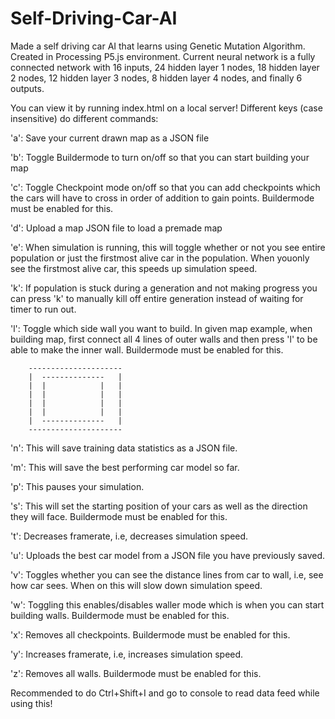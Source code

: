 # Self-Driving-Car-AI
Made a self driving car AI that learns using Genetic Mutation Algorithm.
Created in Processing P5.js environment.
Current neural network is a fully connected network with 16 inputs, 24 hidden layer 1 nodes, 18 hidden layer 2 nodes, 12 hidden layer 3 nodes, 8 hidden layer 4 nodes, and finally 6 outputs.

You can view it by running index.html on a local server! Different keys (case insensitive) do different commands:

'a': Save your current drawn map as a JSON file

'b': Toggle Buildermode to turn on/off so that you can start building your map

'c': Toggle Checkpoint mode on/off so that you can add checkpoints which the cars will have to cross in order of addition to gain points. Buildermode must be enabled for this.

'd': Upload a map JSON file to load a premade map

'e': When simulation is running, this will toggle whether or not you see entire population or just the firstmost alive car in the population. When youonly see the firstmost alive car, this speeds up simulation speed.

'k': If population is stuck during a generation and not making progress you can press 'k' to manually kill off entire generation instead of waiting for timer to run out.

'l': Toggle which side wall you want to build. In given map example, when building map, first connect all 4 lines of outer walls and then press 'l' to be able to make the inner wall. Buildermode must be enabled for this.
       
        ---------------------
        |  --------------   |
        |  |            |   |
        |  |            |   |
        |  |            |   |
        |  |            |   |
        |  --------------   |
        ---------------------
       
'n': This will save training data statistics as a JSON file.

'm': This will save the best performing car model so far.

'p': This pauses your simulation.

's': This will set the starting position of your cars as well as the direction they will face. Buildermode must be enabled for this.

't': Decreases framerate, i.e, decreases simulation speed.

'u': Uploads the best car model from a JSON file you have previously saved.

'v': Toggles whether you can see the distance lines from car to wall, i.e, see how car sees. When on this will slow down simulation speed.

'w': Toggling this enables/disables waller mode which is when you can start building walls. Buildermode must be enabled for this.

'x': Removes all checkpoints. Buildermode must be enabled for this.

'y': Increases framerate, i.e, increases simulation speed.

'z': Removes all walls. Buildermode must be enabled for this.

Recommended to do Ctrl+Shift+I and go to console to read data feed while using this!
